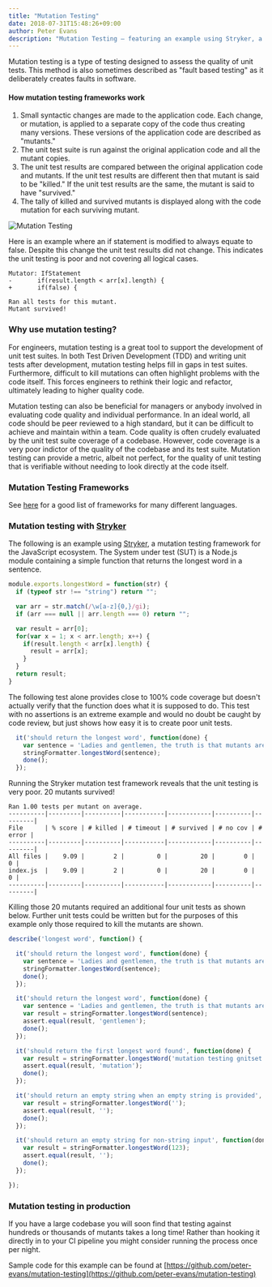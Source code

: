 ```yaml
---
title: "Mutation Testing"
date: 2018-07-31T15:48:26+09:00
author: Peter Evans
description: "Mutation Testing – featuring an example using Stryker, a framework for the JavaScript ecosystem"
---
```


Mutation testing is a type of testing designed to assess the quality of unit tests.
This method is also sometimes described as "fault based testing" as it deliberately creates faults in software.

#### How mutation testing frameworks work

1. Small syntactic changes are made to the application code. Each change, or mutation, is applied to a separate copy of the code thus creating many versions. These versions of the application code are described as "mutants."
2. The unit test suite is run against the original application code and all the mutant copies.
3. The unit test results are compared between the original application code and mutants. If the unit test results are different then that mutant is said to be "killed." If the unit test results are the same, the mutant is said to have "survived."
4. The tally of killed and survived mutants is displayed along with the code mutation for each surviving mutant.

![Mutation Testing](/img/mutation-testing.png)

Here is an example where an if statement is modified to always equate to false.
Despite this change the unit test results did not change. This indicates the unit testing is poor and not covering all logical cases.
```
Mutator: IfStatement
-       if(result.length < arr[x].length) {
+       if(false) {

Ran all tests for this mutant.
Mutant survived!
```

### Why use mutation testing?

For engineers, mutation testing is a great tool to support the development of unit test suites. 
In both Test Driven Development (TDD) and writing unit tests after development, mutation testing helps fill in gaps in test suites.
Furthermore, difficult to kill mutations can often highlight problems with the code itself.
This forces engineers to rethink their logic and refactor, ultimately leading to higher quality code.

Mutation testing can also be beneficial for managers or anybody involved in evaluating code quality and individual performance.
In an ideal world, all code should be peer reviewed to a high standard, but it can be difficult to achieve and maintain within a team.
Code quality is often crudely evaluated by the unit test suite coverage of a codebase.
However, code coverage is a very poor indictor of the quality of the codebase and its test suite.
Mutation testing can provide a metric, albeit not perfect, for the quality of unit testing that is verifiable without needing to look directly at the code itself.

### Mutation Testing Frameworks

See [here](https://github.com/theofidry/awesome-mutation-testing) for a good list of frameworks for many different languages.

### Mutation testing with [Stryker](https://stryker-mutator.io/)

The following is an example using [Stryker](https://stryker-mutator.io/), a mutation testing framework for the JavaScript ecosystem.
The System under test (SUT) is a Node.js module containing a simple function that returns the longest word in a sentence.

```javascript
module.exports.longestWord = function(str) {
  if (typeof str !== "string") return "";

  var arr = str.match(/\w[a-z]{0,}/gi);
  if (arr === null || arr.length === 0) return "";

  var result = arr[0];
  for(var x = 1; x < arr.length; x++) {
    if(result.length < arr[x].length) {
      result = arr[x];
    } 
  }
  return result;
}
```

The following test alone provides close to 100% code coverage but doesn't actually verify that the function does what it is supposed to do.
This test with no assertions is an extreme example and would no doubt be caught by code review, but just shows how easy it is to create poor unit tests.

```javascript
  it('should return the longest word', function(done) {
    var sentence = 'Ladies and gentlemen, the truth is that mutants are very real, and that they are among us.';
    stringFormatter.longestWord(sentence);
    done();
  });
```

Running the Stryker mutation test framework reveals that the unit testing is very poor.
20 mutants survived!

```
Ran 1.00 tests per mutant on average.
----------|---------|----------|-----------|------------|----------|---------|
File      | % score | # killed | # timeout | # survived | # no cov | # error |
----------|---------|----------|-----------|------------|----------|---------|
All files |    9.09 |        2 |         0 |         20 |        0 |       0 |
index.js  |    9.09 |        2 |         0 |         20 |        0 |       0 |
----------|---------|----------|-----------|------------|----------|---------|
```

Killing those 20 mutants required an additional four unit tests as shown below.
Further unit tests could be written but for the purposes of this example only those required to kill the mutants are shown.

```javascript
describe('longest word', function() {

  it('should return the longest word', function(done) {
    var sentence = 'Ladies and gentlemen, the truth is that mutants are very real, and that they are among us.';
    stringFormatter.longestWord(sentence);
    done();
  });

  it('should return the longest word', function(done) {
    var sentence = 'Ladies and gentlemen, the truth is that mutants are very real, and that they are among us.';
    var result = stringFormatter.longestWord(sentence);
    assert.equal(result, 'gentlemen');
    done();
  });

  it('should return the first longest word found', function(done) {
    var result = stringFormatter.longestWord('mutation testing gnitset noitatum');
    assert.equal(result, 'mutation');
    done();
  });

  it('should return an empty string when an empty string is provided', function(done) {
    var result = stringFormatter.longestWord('');
    assert.equal(result, '');
    done();
  });

  it('should return an empty string for non-string input', function(done) {
    var result = stringFormatter.longestWord(123);
    assert.equal(result, '');
    done();
  });

});
```

### Mutation testing in production

If you have a large codebase you will soon find that testing against hundreds or thousands of mutants takes a long time!
Rather than hooking it directly in to your CI pipeline you might consider running the process once per night.

Sample code for this example can be found at [https://github.com/peter-evans/mutation-testing](https://github.com/peter-evans/mutation-testing)
